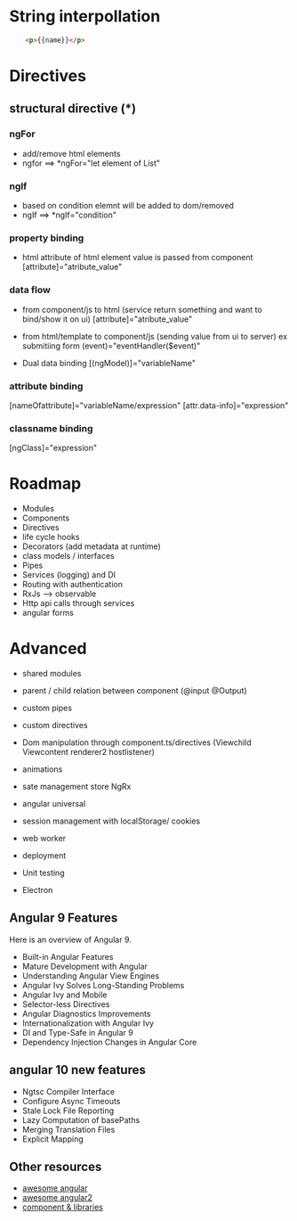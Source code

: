 # String interpollation
```html
    <p>{{name}}</p>
```
# Directives

## structural directive (*)
### ngFor
- add/remove html elements
- ngfor ==> *ngFor="let element of List"

### ngIf
- based on condition elemnt will be added to dom/removed
- ngIf ==> *ngIf="condition"

### property binding
- html attribute of html element value is passed from component
    [attribute]="atribute_value"

### data flow
- from component/js to html (service return something and want to bind/show it on ui)
     [attribute]="atribute_value"
- from html/template to component/js (sending value from ui to server) ex submitiing form
      (event)="eventHandler($event)"

- Dual data binding
  [(ngModel)]="variableName"

### attribute binding
  [nameOfattribute]="variableName/expression"
  [attr.data-info]="expression"

### classname binding
  [ngClass]="expression"

# Roadmap
- Modules
- Components
- Directives
- life cycle hooks
- Decorators (add metadata at runtime)
- class models / interfaces
- Pipes
- Services (logging) and DI
- Routing with authentication
- RxJs --> observable
- Http api calls through services
- angular forms

# Advanced
- shared modules
- parent / child relation between component (@input @Output)
- custom pipes
- custom directives
- Dom manipulation through component.ts/directives (Viewchild Viewcontent renderer2 hostlistener)
- animations

- sate management store NgRx
- angular universal
- session management with localStorage/ cookies

- web worker
- deployment
- Unit testing
- Electron

## Angular 9 Features
Here is an overview of Angular 9.

- Built-in Angular Features
- Mature Development with Angular
- Understanding Angular View Engines
- Angular Ivy Solves Long-Standing Problems
- Angular Ivy and Mobile
- Selector-less Directives
- Angular Diagnostics Improvements
- Internationalization with Angular Ivy
- DI and Type-Safe in Angular 9
- Dependency Injection Changes in Angular Core

## angular 10 new features

- Ngtsc Compiler Interface
- Configure Async Timeouts
- Stale Lock File Reporting
- Lazy Computation of basePaths
- Merging Translation Files
- Explicit Mapping



## Other resources
- [awesome angular](https://github.com/PatrickJS/awesome-angular)
- [awesome angular2](https://github.com/DaanDeSmedt/awesome-angular)
- [component & libraries](https://github.com/brillout/awesome-angular-components)

